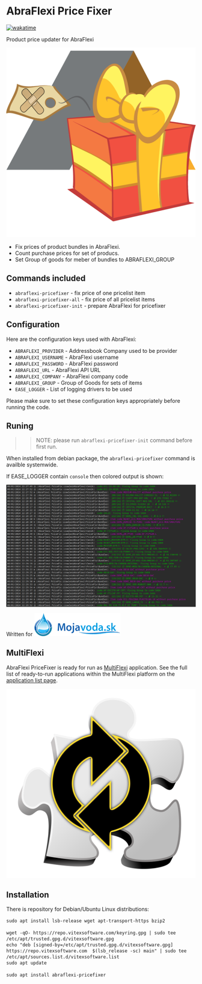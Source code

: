 # AbraFlexi Price Fixer

[![wakatime](https://wakatime.com/badge/user/5abba9ca-813e-43ac-9b5f-b1cfdf3dc1c7/project/018e4b01-3133-41a5-8bc4-39752d34fe20.svg)](https://wakatime.com/badge/user/5abba9ca-813e-43ac-9b5f-b1cfdf3dc1c7/project/018e4b01-3133-41a5-8bc4-39752d34fe20)

Product price updater for AbraFlexi

![PriceFixer](abraflexi-pricefixer.svg?raw=true)

* Fix prices of product bundles in AbraFlexi.
* Count purchase prices for set of producs.
* Set Group of goods for meber of bundles to ABRAFLEXI_GROUP


## Commands included

* `abraflexi-pricefixer`       - fix price of one pricelist item
* `abraflexi-pricefixer-all`   - fix price of all pricelist items
* `abraflexi-pricefixer-init`  - prepare AbraFlexi for pricefixer

## Configuration

Here are the configuration keys used with AbraFlexi:

* `ABRAFLEXI_PROVIDER` - Addressbook Company used to be provider
* `ABRAFLEXI_USERNAME` - AbraFlexi username
* `ABRAFLEXI_PASSWORD` - AbraFlexi password
* `ABRAFLEXI_URL` - AbraFlexi API URL
* `ABRAFLEXI_COMPANY` - AbraFlexi company code
* `ABRAFLEXI_GROUP` - Group of Goods for sets of items
* `EASE_LOGGER` - List of logging drivers to be used

Please make sure to set these configuration keys appropriately before running the code.

## Runing

>> NOTE: please run `abraflexi-pricefixer-init` command before first run.

When installed from debian package, the `abraflexi-pricefixer` command is availble systemwide.

If EASE_LOGGER contain `console` then colored output is shown:

![run](run.png?raw=true)

Written for [![MojaVoda.sk](mojavoda.png?raw=true)](https://www.mojavoda.sk/)

## MultiFlexi

AbraFlexi PriceFixer is ready for run as [MultiFlexi](https://multiflexi.eu) application.
See the full list of ready-to-run applications within the MultiFlexi platform on the [application list page](https://www.multiflexi.eu/apps.php).

[![MultiFlexi App](https://github.com/VitexSoftware/MultiFlexi/blob/main/doc/multiflexi-app.svg)](https://www.multiflexi.eu/apps.php)

## Installation

There is repository for Debian/Ubuntu Linux distributions:

```shell
sudo apt install lsb-release wget apt-transport-https bzip2

wget -qO- https://repo.vitexsoftware.com/keyring.gpg | sudo tee /etc/apt/trusted.gpg.d/vitexsoftware.gpg
echo "deb [signed-by=/etc/apt/trusted.gpg.d/vitexsoftware.gpg]  https://repo.vitexsoftware.com  $(lsb_release -sc) main" | sudo tee /etc/apt/sources.list.d/vitexsoftware.list
sudo apt update

sudo apt install abraflexi-pricefixer
```
